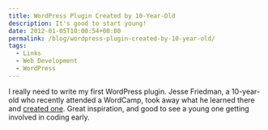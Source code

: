 ```yaml
---
title: WordPress Plugin Created by 10-Year-Old
description: It's good to start young!
date: 2012-01-05T10:00:54+00:00
permalink: /blog/wordpress-plugin-created-by-10-year-old/
tags:
  - Links
  - Web Development
  - WordPress
---
```


I really need to write my first WordPress plugin. Jesse Friedman, a 10-year-old who recently attended a WordCamp, took away what he learned there and [created one](http://www.wptavern.com/plugin-created-by-a-10-year-old). Great inspiration, and good to see a young one getting involved in coding early.